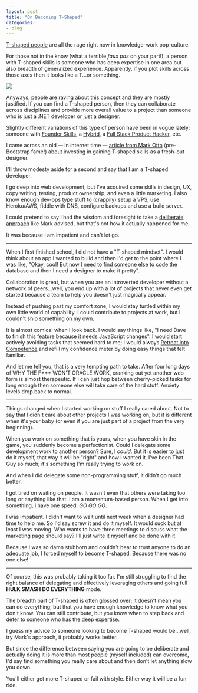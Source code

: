 ```yaml
---
layout: post
title: "On Becoming T-Shaped"
categories:
- blog
---
```


[T-shaped people][t] are all the rage right now in knowledge-work pop-culture.

[t]: http://en.wikipedia.org/wiki/T-shaped_skills

For those not in the know (what a terrible *faux pas* on your part!), a person
with T-shaped skills is someone who has deep expertise in one area but also
breadth of generalized experience. Apparently, if you plot skills across those
axes then it looks like a T...or something.

![]({{site.baseul}}/static/t-shaped-heavy.png)

Anyways, people are raving about this concept and they are mostly justified. If
you can find a T-shaped person, then they can collaborate across disciplines
and provide more overall value to a project than someone who is just a
.NET developer or just a designer.

Slightly different variations of this type of person have been
in vogue lately: someone with [Founder Skills][fs], a [Hybrid][h], a
[Full Stack Product Hacker][ph], etc.

[fs]: http://www.paulgraham.com/founders.html
[h]: http://www.hybridconf.net/
[ph]: http://www.etsy.com/full-stack-product-hacker

I came across an old &mdash; in internet time &mdash; [article from Mark Otto][mdo]
(pre-Bootstrap fame!) about investing in gaining T-shaped skills as a fresh-out
designer.

I'll throw modesty aside for a second and say that I am a T-shaped developer.

I go deep into web development, but I've acquired some skills in design, UX,
copy writing, testing, product ownership, and even a little marketing. I also
know enough dev-ops type stuff to (crappily) setup a VPS, use Heroku/AWS, fiddle
with DNS, configure backups and use a build server.

I could pretend to say I had the wisdom and foresight to take a
[deliberate approach][da] like Mark advised, but that's not how it actually
happened for me.

[da]: http://en.wikipedia.org/wiki/Practice_(learning_method)#Deliberate_practice

It was because I am impatient and can't let go.

---

When I first finished school, I did not have a "T-shaped mindset". I would think
about an app I wanted to build and then I'd get to the point where I was like,
"Okay, cool! But now I need to find someone else to code the database and
then I need a designer to make it pretty".

Collaboration is great, but when you are an introverted developer without a
network of peers...well, you end up with a lot of projects that never even get
started because a team to help you doesn't just magically appear.

Instead of pushing past my comfort zone, I would stay turtled within my own
little world of capability. I could contribute to projects at work, but I
couldn't ship something on my own.

It is almost comical when I look back. I would say things like, "I need Dave to
finish this feature because it needs JavaScript changes". I would start
actively avoiding tasks that seemed hard to me; I would always
[Retreat Into Competence][ric] and refill my confidence meter by doing easy
things that felt familiar.

[ric]: http://chimera.labs.oreilly.com/books/1234000001813/ch02.html#retreat_into_competence

And let me tell you, that is a very tempting path to take. After four long
days of WHY THE F*** WON'T ORACLE WORK, cranking out yet another web form is
almost therapeutic. If I can just hop between cherry-picked tasks for long
enough then someone else will take care of the hard stuff. Anxiety levels drop
back to normal.

---

Things changed when I started working on stuff I really cared about. Not to say
that I didn't care about other projects I was working on, but it is different
when it's your baby (or even if you are just part of a project from the
very beginning).

When you work on something that is yours, when you have skin in the game, you
suddenly become a perfectionist. Could I delegate some development work to
another person? Sure, I *could*. But it is easier to just do it myself, that
way it will be "right" and how I wanted it. I've been That Guy so much; it's
something I'm really trying to work on.

And when I did delegate some non-programming stuff, it didn't go much better.

I got tired on waiting on people. It wasn't even that others were taking too
long or anything like that. I am a momentum-based person. When I get into
something, I have one speed: *GO GO GO*.

I was impatient. I didn't want to wait until next week when a designer
had time to help me. So I'd say screw it and do it myself. It would suck but
at least I was moving. Who wants to have three meetings to discuss what the
marketing page should say? I'll just write it myself and be done with it.

Because I was so damn stubborn and couldn't bear to trust anyone to do an
adequate job, I forced myself to become T-shaped. Because there was no one else!

---

Of course, this was probably taking it too far. I'm still struggling to find the
right balance of delegating and effectively leveraging others and going full
**HULK SMASH DO EVERYTHING** mode.

The breadth part of T-shaped is often glossed over; it doesn't mean you can do
everything, but that you have enough knowledge to know what you don't know. You
can still contribute, but you know when to step back and defer to someone who
has the deep expertise.

I guess my advice to someone looking to become T-shaped would be...well, try
Mark's approach, it probably works better.

But since the difference between saying you are going to be deliberate and
actually doing it is more than most people (myself included) can overcome, I'd
say find something you really care about and then don't let anything slow you
down.

You'll either get more T-shaped or fail with style. Either way it will be a fun
ride.

[mdo]: http://markdotto.com/2011/04/15/fatten-up-those-ts/
